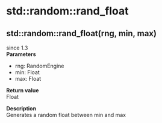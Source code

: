# std::random::rand_float

## std::random::rand_float(rng, min, max)
since 1.3  
**Parameters**  
* rng: RandomEngine
* min: Float
* max: Float

**Return value**  
Float  

**Description**  
Generates a random float between min and max